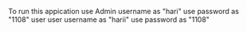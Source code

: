 To run this appication use Admin username as "hari"
                       use password as "1108"
                       user user username as "harii"
                       use password as "1108"